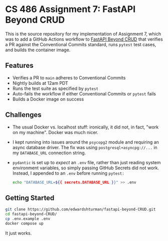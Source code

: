 # CS 486 Assignment 7: FastAPI Beyond CRUD

This is the source repository for my implementation of Assignment 7, which was to add a GitHub Actions workflow to [FastAPI Beyond CRUD](https://github.com/jod35/fastapi-beyond-CRUD) that verifies a PR against the Conventional Commits standard, runs `pytest` test cases, and builds the container image.

## Features

- Verifies a PR to `main` adheres to Conventional Commits
- Nightly builds at 12am PDT
- Runs the test suite as specified by `pytest`
- Auto-fails the workflow if either Conventional Commits or `pytest` fails
- Builds a Docker image on success

## Challenges

- The usual Docker vs. localhost stuff: ironically, it did not, in fact, "work on my machine". Docker was much nicer.
- I kept running into issues around the `psycopg2` module and requiring an async database driver. The fix was using `postgresql+asyncpg://...` in my `DATABASE_URL` connection string.
- `pydantic` is set up to *expect* an `.env` file, rather than just reading system environment variables, so simply passing GitHub Secrets did not work. Instead, I appended to an `.env` before running `pytest:`

    ```bash
    echo "DATABASE_URL=${{ secrets.DATABASE_URL }}" >> .env
    ```

## Getting Started

```bash
git clone https://github.com/edwardshturman/fastapi-beyond-CRUD.git
cd fastapi-beyond-CRUD/
cp .env.example .env
docker compose up
```

It just works.
